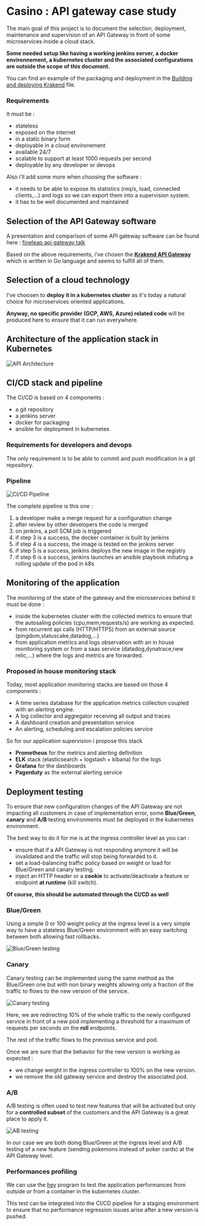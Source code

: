 # Casino : API gateway case study

The main goal of this project is to document the selection, deployment, maintenance and supervision of an API Gateway in front of some microservices inside a cloud stack.

**Some needed setup like having a working jenkins server, a docker environnement, a kubernetes cluster and the associated configurations are outside the scope of this document.**

You can find an example of the packaging and deployment in the [Building and deploying Krakend](./BUILDING.md) file.

### Requirements

It must be :
 - stateless
 - exposed on the internet
 - in a static binary form
 - deployable in a cloud environement
 - available 24/7
 - scalable to support at least 1000 requests per second
 - deployable by any developer or devops

Also i'll add some more when choosing the software :

- it needs to be able to expose its statistics (req/s, load, connected clients,...) and logs so we can export them into a supervision system.
- it has to be well documented and maintained

## Selection of the API Gateway software

A presentation and comparison of some API gateway software can be found here : [fineleap api gateway talk](https://engineering.finleap.com/pdf/finleap_talk_api_gateway.pdf)

Based on the above requirements, i've chosen the [**Krakend API Gateway**](https://www.krakend.io) which is written in Go language and seems to fulfill all of them.

## Selection of a cloud technology

I've choosen to **deploy it in a kubernetes cluster** as it's today a natural choice for microservices oriented applications.

**Anyway, no specific provider (GCP, AWS, Azure) related code** will be produced here to ensure that it can run everywhere.

## Architecture of the application stack in Kubernetes

![API Architecture](./images/api_architecture.png)

## CI/CD stack and pipeline

The CI/CD is based on 4 components :

- a git repository
- a jenkins server
- docker for packaging
- ansible for deployment in kubernetes

### Requirements for developers and devops

The only requirement is to be able to commit and push modification in a git repository.

### Pipeline

![CI/CD Pipeline](./images/cicd.png)

The complete pipeline is this one :

1. a developer make a merge request for a configuration change
2. after review by other developers the code is merged
3. on jenkins, a poll SCM job is triggered
4. if step 3 is a success, the docker container is built by jenkins
5. if step 4 is a success, the image is tested on the jenkins server
6. if step 5 is a success, jenkins deploys the new image in the registry
7. if step 6 is a success, jenkins launches an ansible playbook initiating a rolling update of the pod in k8s

## Monitoring of the application

The monitoring of the state of the gateway and the microservices behind it must be done :

- inside the kubernetes cluster with the collected metrics to ensure that the autosaling policies (cpu,mem,requests/s) are working as expected.
- from recurrent api calls (HTTP/HTTPS) from an external source (pingdom,statuscake,datadog,...)
- from application metrics and logs observation with an in house monitoring system or from a saas service (datadog,dynatrace,new relic,...) where the logs and metrics are forwarded.

### Proposed in house monitoring stack

Today, most application monitoring stacks are based on those 4 components :

- A time series database for the application metrics collection coupled with an alerting engine.
- A log collector and aggregator receiving all output and traces
- A dashboard creation and presentation service
- An alerting, scheduling and escalation policies service

So for our application supervision i propose this stack

- **Prometheus** for the metrics and alerting definition
- **ELK** stack (elasticsearch + logstash + kibana) for the logs
- **Grafana** for the dashboards
- **Pagerduty** as the external alerting service

## Deployment testing

To ensure that new configuration changes of the API Gateway are not impacting all customers in case of implementation error, some **Blue/Green**, **canary** and **A/B** testing environments must be deployed in the kubernetes environment.

The best way to do it for me is at the ingress controller level as you can :

- ensure that if a API Gateway is not responding anymore it will be invalidated and the traffic will stop being forwarded to it.
- set a load-balancing traffic policy based on weight or load for Blue/Green and canary testing.
- inject an HTTP header or a **cookie** to activate/deactivate a feature or endpoint **at runtime** (kill switch).

**Of course, this should be automated through the CI/CD as well**

### Blue/Green

Using a simple 0 or 100 weight policy at the ingress level is a very simple way to have a stateless Blue/Green environment with an easy switching between both allowing fast rollbacks.

![Blue/Green testing](./images/bg_testing.png)

### Canary

Canary testing can be implemented using the same method as the Blue/Green one but with non binary weights allowing only a fraction of the traffic to flows to the new version of the service.

![Canary testing](./images/canary_testing.png)

Here, we are redirecting 10% of the whole traffic to the newly configured service in front of a new pod implementing a threshold for a maximum of requests per seconds on the **roll** endpoints.

The rest of the traffic flows to the previous service and pod.

Once we are sure that the behavior for the new version is working as expected :

- we change weight in the ingress controller to 100% on the new version.
- we remove the old gateway service and destroy the associated pod.

### A/B

A/B testing is often used to test new features that will be activated but only for a **controlled subset** of the customers and the API Gateway is a great place to apply it.

![AB testing](./images/ab_testing.png)

In our case we are both doing Blue/Green at the ingress level and A/B testing of a new feature (sending pokemons instead of poker cards) at the API Gateway level.

### Performances profiling

We can use the [hey](https://github.com/rakyll/hey) program to test the application performances from outside or from a container in the kubernetes cluster.

This test can be integrated into the CI/CD pipeline for a staging environment to ensure that no performance regression issues arise after a new version is pushed.
